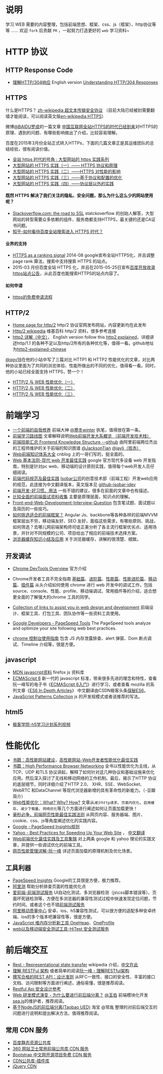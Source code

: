 # 说明
学习 WEB 需要的内容整理，包括前端思想、框架、css、js（框架）、http协议等等 ……
欢迎 `fork` 后贡献 `PR` ，一起努力打造更好的 `web` 学习资料~

# HTTP 协议
## HTTP Response Code
- [理解HTTP/304响应](http://www.cnblogs.com/ziyunfei/archive/2012/11/17/2772729.html)  English version [Understanding HTTP/304 Responses](http://www.telerik.com/blogs/understanding-http-304-responses)

## HTTPS
什么是HTTPS？ [zh-wikipedia 超文本传输安全协议](http://zh.wikipedia.org/zh/%E8%B6%85%E6%96%87%E6%9C%AC%E4%BC%A0%E8%BE%93%E5%AE%89%E5%85%A8%E5%8D%8F%E8%AE%AE) （目前大陆已经被封需要翻墙才能阅读，可以阅读英文版[en-wikipedia HTTPS](http://en.wikipedia.org/wiki/HTTPS)）

微博[@BAIDU罗成](http://weibo.com/u/1822556675)的一篇文章 [中国互联网全站HTTPS的时代已经到来](http://blog.csdn.net/luocn99/article/details/39777707)对HTTPS的原理、遇到的问题、有哪些影响做出了介绍，比较容易理解。

百度在2015年3月份全站正式转入HTTPs，下面的几篇文章正是其运维团队的总结经验，很有阅读价值。
- [全站 https 时代的号角 : 大型网站的 https 实践系列](http://op.baidu.com/2015/04/https-index/)
- [大型网站的 HTTPS 实践（一）—— HTTPS 协议和原理](http://op.baidu.com/2015/04/https-s01a01/)
- [大型网站的 HTTPS 实践（二）——HTTPS 对性能的影响](http://op.baidu.com/2015/04/https-s01a02/)
- [大型网站的 HTTPS 实践（三）——基于协议和配置的优化](http://op.baidu.com/2015/04/https-s01a03/)
- [大型网站的 HTTPS 实践（四）——协议层以外的实践](http://op.baidu.com/2015/04/https-s01a04/)

#### 既然 HTTPS 解决了我们关注的隐私、安全问题，那么为什么这么少的网站使用呢？
- [Stackoverflow.com: the road to SSL](http://nickcraver.com/blog/2013/04/23/stackoverflow-com-the-road-to-ssl/) statckoverflow 的创始人解答，大型网站的转型需要众多依赖的组件、服务商都支持HTTPS，最关键的还是CA证书问题。
- [知乎-如何看待百度全站搜索进入 HTTPS 时代？](http://www.zhihu.com/question/28379088)


#### 业界的支持
- [HTTPS as a ranking signal](http://www.googlewebmastercentral.blogspot.ch/2014/08/https-as-ranking-signal.html) 2014-08 google宣布全站HTTPS化，并且调整page rank 算法，搜索中支持搜索 HTTPS 的站点。
- 2015-03 月份百度全站 HTTPS 化，并且在2015-05-25日宣布[百度开放收录https站点公告](http://zhanzhang.baidu.com/wiki/392)，从此百度也能搜索HTTPS的站点内容了。

#### 如何申请
- [https的免费申请流程](http://ljinkai.github.io/2015/06/30/https-2/)

## HTTP/2
- [Home page for http/2](http://http2.github.io/) http/2 协议官网发布网站，内容更新均在此发布
- [Http/2 wikipedia](http://en.wikipedia.org/wiki/HTTP/2) 维基百科 http/2 资料，很多参考连接
- [http2 详解（中文）](https://www.gitbook.com/book/ye11ow/http2-explained)， English version follow this [http2 explained](http://daniel.haxx.se/http2/)，详细讲述http/1.1 的各种不足以及http/2所有的各种优化等，值得一看。github地址为[http2-explained-chinese](https://github.com/ye11ow/http2-explained-chinese)

[@qgy18](https://twitter.com/qgy18)在他的小站中写了三篇对比 HTTP1 和 HTTP2 性能优化的文章，对比两种协议里面为了共同的浏览体验、性能所做出的不同的优化，值得看一看。同时，他的小站已经全面支持 HTTPS，赞一个！
- [HTTP/2 与 WEB 性能优化（一）](https://www.imququ.com/post/http2-and-wpo-1.html)
- [HTTP/2 与 WEB 性能优化（二）](https://www.imququ.com/post/http2-and-wpo-2.html)
- [HTTP/2 与 WEB 性能优化（三）](https://www.imququ.com/post/http2-and-wpo-3.html)

# 前端学习
- [一个前端的自我修养](http://taobaofed.org/blog/2016/03/23/the-growth-of-front-end/)  前端大神 [@寒冬winter](https://github.com/wintercn) 执笔，值得放在第一条。
- [前端学习路线图](https://github.com/unruledboy/WebFrontEndStack) 文章解释说明[Web前端开发大系概览 （前端开发技术栈）](http://www.cnblogs.com/unruledboy/p/WebFrontEndStack.html)
- [前端技能汇总 Frontend Knowledge Structure --github](https://github.com/JacksonTian/fks) 由阿里前端两位杰出的工程师维护的关于前端的知识图谱 [@JacksonTian](https://github.com/JacksonTian) [@jayli（拔赤）](https://github.com/jayli/)
- [Web前端知识体系大全](http://www.cnblogs.com/wangfupeng1988/p/4649709.html) cnblog 上的一哥们写的，挺全面的。
- [Web 基本法则-现代 web 开发最佳实践](https://developers.google.com/web/fundamentals/) google 官方现代多设备 web 开发指南，特别是针对pc web、移动端的设计原则实践，值得每个web开发人员仔细阅读。
- [前端代码规范及最佳实践](http://coderlmn.github.io/code-standards/) [Isobar公司](http://www.isobar.com/global/)的创意技术部（前端工程）开发web应用的规范，此连接为中文翻译版本，英文版本见 [github-isobar-idev](https://github.com/isobar-idev/code-standards)
- [前端开发-好习惯、用法](http://coderlmn.github.io/Front-End-Development-Guidelines/) 一些不错的建议，很多在前面的文章中也有描述。
- [比较全面的前端面试资料收集](https://github.com/hawx1993/Front-end-Interview-questions) 主要是原理层面，知识点的理解。
- [Front-end-Web-Development-Interview-Question](https://github.com/paddingme/Front-end-Web-Development-Interview-Question) 包含笔试题、面试题以及简历的一些技巧。
- [如何挑选适合的前端框架？](http://www.csdn.net/article/2015-05-11/2824656-fontend-Frameworks) Angular Js、backbone等各种各样的前端MVVM框架层出不穷，移动端友好、SEO 友好，面临这些需求，有哪些原则、挑战，如何筛选？去哪儿网前端架构师司徒正美分析了各主流行框架优劣点、适用场景，并针对不同规模的公司、项目给出了相应的前端技术选择方案。
- [浏览器缓存知识小结及应用](http://www.cnblogs.com/lyzg/p/5125934.html) 关于浏览器缓存，讲解的很清楚、细致。


## 开发调试

- [Chrome DevTools Overview](https://developer.chrome.com/devtools) 官方介绍


- Chrome开发者工具不完全指南 [基础篇](http://web.jobbole.com/82558/)、[进阶篇](http://web.jobbole.com/82562/)、[性能篇](http://web.jobbole.com/82576/)、[性能进阶篇](http://web.jobbole.com/82590/)、[移动篇](http://web.jobbole.com/82612/)、[插件篇](http://web.jobbole.com/82701/) 从头介绍如何使用 chrome 进行 web 开发中的调试工作，包括 source、console、性能、profile、移动端调试、常用插件等的介绍，适合想更全面的了解强大的chrome 工具的同学。
- [Collection of links to assist you in web design and development](https://github.com/noahbuscher/Inspire) 前端设计、框架工具、打包工具、团队协作等一些资料工具使用。
- [Google Developers - PageSpeed Tools](https://developers.google.com/speed/pagespeed/?csw=1) The PageSpeed tools analyze and optimize your site following web best practices.
- [chrome 控制台使用指南](http://frontenddev.org/column/chrome-development-tools-using-guide/) 包含 JS 内存泄露排查、alert 弹窗、Dom 断点调试、Timeline 介绍等，很是方便。


## javascript
- [MDN javascript资料](https://developer.mozilla.org/zh-CN/docs/Web/JavaScript) firefox js 资料库
- [ECMAScript 6](https://zh.wikipedia.org/wiki/ECMAScript) 新一代的 javascript 标准，带来很多先进的理念和特性，查看阮一峰写的电子书《[ECMAScript 6入门](http://es6.ruanyifeng.com/)》进行学习，或者查看 mozilla 的系列文章《[ES6 In Depth Articles](https://hacks.mozilla.org/category/es6-in-depth/)》 中文翻译由CSDN极客头条[探秘ES6](http://www.csdn.net/tag/%E6%8E%A2%E7%A7%98es6/news)。
- [JavaScript Patterns Collection](http://shichuan.github.io/javascript-patterns/) js 的开发规模式或者说推荐的写法。

## html5
- [极客学院-h5学习计划系列视频](http://e.jikexueyuan.com/html5.html?hmsr=osc_word_html5_07.01)

# 性能优化

- [书籍：高性能网站建设](http://book.douban.com/subject/26411563/)，[高性能网站-Web开发者性能优化最佳实践](http://book.douban.com/subject/4719162/)
- [书籍：High Performance Browser Networking](http://book.douban.com/subject/25856314/) 全书以性能优化为主线，从TCP、UDP 和TLS 协议讲起，解释了如何针对这几种协议和基础设施来优化应用。然后深入探讨了无线和移动网络的工作机制。最后，揭示了HTTP 协议的底层细节，同时详细介绍了HTTP 2.0、 XHR、SSE、WebSocket、WebRTC 和DataChannel 等现代浏览器新增的具有革命性的新能力。（-豆瓣简介）
- [Web性能优化：What? Why? How?](http://www.cnblogs.com/dojo-lzz/p/4591446.html) 文章从`减少http请求`、`页面内优化`、`启用缓存`、`减少下载量`、`网络优化`等几个方面进行阐述如何让页面加载更快！
- [毫秒必争，前端网页性能最佳实践法则](http://www.cnblogs.com/developersupport/p/webpage-performance-best-practices.html)  从网页内容、服务器端、图片、cookie、css、js等角度阐述优化的实践内容。
- [Google - PageSpeed Insights规则](https://developers.google.com/speed/docs/insights/rules)
- [Yahoo - Best Practices for Speeding Up Your Web Site](https://developer.yahoo.com/performance/rules.html) ， [中文翻译](http://dudo.org/archives/2008051211216.html)
- [Web前端优化最佳实践及工具集锦](http://www.csdn.net/article/2013-09-23/2817020-web-performance-optimization) 对上两条 google 和 yahoo 理论的实践文章，并提供一些调试优化的前端工具。
- [网页性能管理详解-阮一峰](http://www.ruanyifeng.com/blog/2015/09/web-page-performance-in-depth.html) 详述页面加载的原理机制及优化场景。

## 工具利器
- [PageSpeed Insights](https://developers.google.com/speed/pagespeed/insights/) Google的工具很是方便，极力推荐。
- [阿里测](http://www.alibench.com/) 帮助分析排查页面的性能优化点
- [爱前端-前端测试服务](http://itest.aliyun.com/index.htm) UI自动化测试、多浏览器检测（js\css脚本错误等）、页面坏死链检测等，方便在多浏览器的兼容性测试过程中快速发现定位问题，节约时间。或者这个也不错[前端测试服务](http://fts.aliyun.com/index.htm?spm=0.0.0.0.IDYSmX)
- [阿里移动质量中心](http://mqc.aliyun.com/?spm=0.0.0.0.id9E8r) 安卓、ios、h5兼容性测试，可以很方便的适配多种安卓终端、ios的多个版本吧兼容性等，很是方便。
- [JavaScript 堆内存分析新工具 OneHeap](http://www.html-js.com/article/3091)、[OneProfile](http://www.html-js.com/article/3083)
- [web以及移动端安全测试工具-HiTest 安全测试服务](http://sts.aliyun.com/index.html?spm=0.0.0.0.boVYwN)

# 前后端交互
- [Rest - Representational state transfer](https://en.wikipedia.org/wiki/Representational_state_transfer) wikipedia 介绍，[中文在此](https://zh.wikipedia.org/wiki/REST)
- [理解 RESTFul 架构](http://gold.xitu.io/entry/56c29d7079bc4400540773e4?utm_source=leopost&utm_medium=20160221&utm_campaign=weibo) 或者简单的阅读[阮一峰 - 理解RESTful架构](http://www.ruanyifeng.com/blog/2011/09/restful.html)
- [撰写合格的REST API：设计准则](http://mp.weixin.qq.com/s?__biz=MzA3NDM0ODQwMw==&mid=208060670&idx=1&sn=ce67b8896985e8448137052b338093e0) 从RFC一致性、接口的安全性、丰富的接口文档、访问限制等方面进行阐述，通俗易懂，很是推荐阅读。
- [Restful Api 安全设计参考](http://drops.wooyun.org/web/9737?hmsr=toutiao.io&utm_medium=toutiao.io&utm_source=toutiao.io)
- [Web 研发模式演变 - 为什么要进行前后端分离？](https://github.com/lifesinger/blog/issues/184) [@玉伯](https://github.com/lifesinger) 前端模块化开发[sea.js](http://seajs.org/docs/#intro)的维护者，推荐阅读。
- [基于NodeJS的前后端分离(Taobao UED)](http://ued.taobao.org/blog/2014/04/full-stack-development-with-nodejs/) 淘宝 @常胤  整理的对前后端交互的问题进行说明和提出解决方法，值得推荐阅读。


## 常用 CDN 服务
- [百度静态资源公共库](http://cdn.code.baidu.com/)
- [360 网站卫士常用前端公共库 CDN 服务](http://libs.useso.com/)
- [Bootstrap 中文网开源项目免费 CDN 服务](http://www.bootcdn.cn/)
- [CDN公共库-插件库](http://www.jq22.com/cdn/)
- [jQuery CDN](http://code.jquery.com/)
